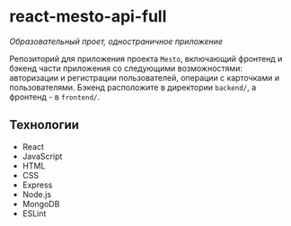 # react-mesto-api-full
*Образовательный проет, одностраничное приложение*

Репозиторий для приложения проекта `Mesto`, включающий фронтенд и бэкенд части приложения со следующими возможностями: авторизации и регистрации пользователей, операции с карточками и пользователями. Бэкенд расположите в директории `backend/`, а фронтенд - в `frontend/`. 

## Технологии
* React
* JavaScript
* HTML
* CSS
* Express
* Node.js
* MongoDB
* ESLint
